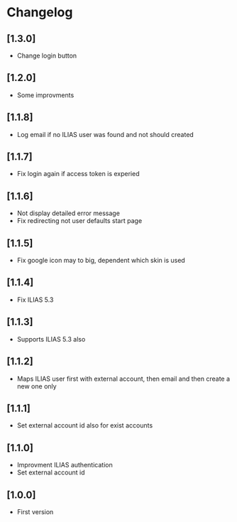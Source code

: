 # Changelog

## [1.3.0]
- Change login button

## [1.2.0]
- Some improvments

## [1.1.8]
- Log email if no ILIAS user was found and not should created

## [1.1.7]
- Fix login again if access token is experied

## [1.1.6]
- Not display detailed error message
- Fix redirecting not user defaults start page

## [1.1.5]
- Fix google icon may to big, dependent which skin is used

## [1.1.4]
- Fix ILIAS 5.3

## [1.1.3]
- Supports ILIAS 5.3 also

## [1.1.2]
- Maps ILIAS user first with external account, then email and then create a new one only

## [1.1.1]
- Set external account id also for exist accounts

## [1.1.0]
- Improvment ILIAS authentication
- Set external account id

## [1.0.0]
- First version
